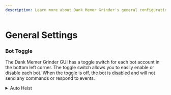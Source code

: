 ```yaml
---
description: Learn more about Dank Memer Grinder's general configuration options
---
```


# General Settings

### Bot Toggle

The Dank Memer Grinder GUI has a toggle switch for each bot account in the bottom left corner. The toggle switch allows you to easily enable or disable each bot. When the toggle is off, the bot is disabled and will not send any commands or respond to events.

<details>

<summary>Auto Heist</summary>

### Auto Heist Channels

The Auto Heist Channels feature in Dank Memer Grinder allows you to set up specific channels where the bot will automatically join heists. To configure this functionality, follow these steps:

1. Locate the **"global"** settings section in `config.json`
2. Inside the **"global"** settings, find the **"autoheist"** section.
3. In the **"autoheist"** section, add your desired channel IDs. Make sure to separate each channel ID with commas.

{% code title="Example configuration" %}
```json
"autoheist": [12345678912345678, 12345678912345678, 12345678912345678]
```
{% endcode %}

### Default Auto Heist Order

{% code title="config.json" %}
```json
"autoheist": []
```
{% endcode %}

</details>
